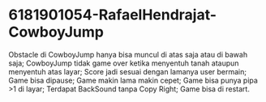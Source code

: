 # 6181901054-RafaelHendrajat-CowboyJump

Obstacle di CowboyJump hanya bisa muncul di atas saja atau di bawah saja;
CowboyJump tidak game over ketika menyentuh tanah ataupun menyentuh atas layar;
Score jadi sesuai dengan lamanya user bermain;
Game bisa dipause;
Game makin lama makin cepet;
Game bisa punya pipa >1 di layar;
Terdapat BackSound tanpa Copy Right; 
Game bisa di restart.
